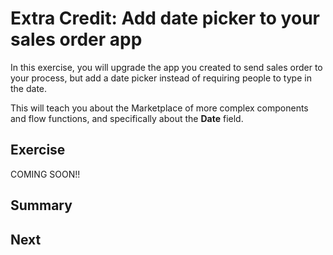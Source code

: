 # Extra Credit: Add date picker to your sales order app 

In this exercise, you will upgrade the app you created to send sales order to your process, but add a date picker instead of requiring people to type in the date.

This will teach you about the Marketplace of more complex components and flow functions, and specifically about the **Date** field. 

## Exercise

COMING SOON!!

## Summary


## Next



